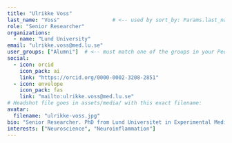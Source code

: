 ```yaml
---
title: "Ulrikke Voss"
last_name: "Voss"                 # <-- used by sort_by: Params.last_name
role: "Senior Researcher"
organizations:
  - name: "Lund University"
email: "ulrikke.voss@med.lu.se"
user_groups: ["Alumni"]  # <-- must match one of the groups in your People page
social:
  - icon: orcid
    icon_pack: ai
    link: "https://orcid.org/0000-0002-3208-2851"
  - icon: envelope
    icon_pack: fas
    link: "mailto:ulrikke.voss@med.lu.se"
# Headshot file goes in assets/media/ with this exact filename:
avatar:
  filename: "ulrikke-voss.jpg"
bio: "Senior Researcher. PhD from Lund Universitet in Experimental Medical Sciences."
interests: ["Neuroscience", "Neuroinflammation"]
---
```

